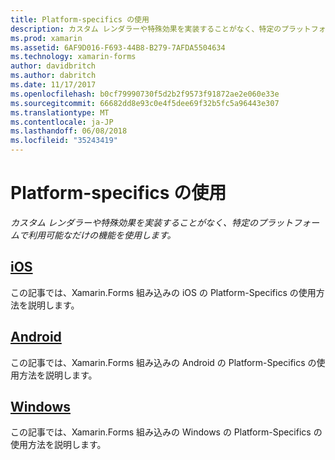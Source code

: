 ```yaml
---
title: Platform-specifics の使用
description: カスタム レンダラーや特殊効果を実装することがなく、特定のプラットフォームで利用可能なだけの機能を使用します。
ms.prod: xamarin
ms.assetid: 6AF9D016-F693-44B8-B279-7AFDA5504634
ms.technology: xamarin-forms
author: davidbritch
ms.author: dabritch
ms.date: 11/17/2017
ms.openlocfilehash: b0cf79990730f5d2b2f9573f91872ae2e060e33e
ms.sourcegitcommit: 66682dd8e93c0e4f5dee69f32b5fc5a96443e307
ms.translationtype: MT
ms.contentlocale: ja-JP
ms.lasthandoff: 06/08/2018
ms.locfileid: "35243419"
---
```

# <a name="consuming-platform-specifics"></a>Platform-specifics の使用

_カスタム レンダラーや特殊効果を実装することがなく、特定のプラットフォームで利用可能なだけの機能を使用します。_

## <a name="iosiosmd"></a>[iOS](ios.md)

この記事では、Xamarin.Forms 組み込みの iOS の Platform-Specifics の使用方法を説明します。

## <a name="androidandroidmd"></a>[Android](android.md)

この記事では、Xamarin.Forms 組み込みの Android の Platform-Specifics の使用方法を説明します。

## <a name="windowswindowsmd"></a>[Windows](windows.md)

この記事では、Xamarin.Forms 組み込みの Windows の Platform-Specifics の使用方法を説明します。
